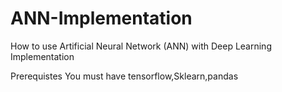 # ANN-Implementation
How to use Artificial Neural Network (ANN) with Deep Learning Implementation

Prerequistes
You must have tensorflow,Sklearn,pandas
